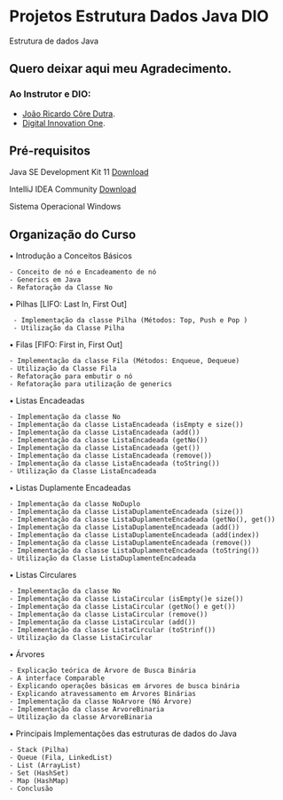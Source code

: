 # Projetos Estrutura Dados Java DIO
 Estrutura de dados Java
 
 
 ## Quero deixar aqui meu Agradecimento.
 ### Ao Instrutor e DIO:
  
  - [João Ricardo Côre Dutra](https://github.com/jrdutra).
  - [Digital Innovation One](https://dio.me/sign-up?ref=R1CBVS7OGL).

 ## Pré-requisitos

Java SE Development Kit 11 [Download](https://www.oracle.com/br/java/technologies/javase-jdk11-downloads.html)

IntelliJ IDEA Community [Download](https://www.jetbrains.com/pt-br/idea/download/#section=windows)

Sistema Operacional Windows

## Organização do Curso

• Introdução a Conceitos Básicos

    - Conceito de nó e Encadeamento de nó
    - Generics em Java
    - Refatoração da Classe No

• Pilhas [LIFO: Last In, First Out]

     - Implementação da classe Pilha (Métodos: Top, Push e Pop )
     - Utilização da Classe Pilha

• Filas [FIFO: First in, First Out]

    - Implementação da classe Fila (Métodos: Enqueue, Dequeue)
    - Utilização da Classe Fila
    - Refatoração para embutir o nó
    - Refatoração para utilização de generics

• Listas Encadeadas

    - Implementação da classe No
    - Implementação da classe ListaEncadeada (isEmpty e size())
    - Implementação da classe ListaEncadeada (add())
    - Implementação da classe ListaEncadeada (getNo())
    - Implementação da classe ListaEncadeada (get())
    - Implementação da classe ListaEncadeada (remove())
    - Implementação da classe ListaEncadeada (toString())
    - Utilização da Classe ListaEncadeada

• Listas Duplamente Encadeadas

    - Implementação da classe NoDuplo
    - Implementação da classe ListaDuplamenteEncadeada (size())
    - Implementação da classe ListaDuplamenteEncadeada (getNo(), get())
    - Implementação da classe ListaDuplamenteEncadeada (add())
    - Implementação da classe ListaDuplamenteEncadeada (add(index))
    - Implementação da classe ListaDuplamenteEncadeada (remove())
    - Implementação da classe ListaDuplamenteEncadeada (toString())
    - Utilização da Classe ListaDuplamenteEncadeada

• Listas Circulares

    - Implementação da classe No
    - Implementação da classe ListaCircular (isEmpty()e size())
    - Implementação da classe ListaCircular (getNo() e get())
    - Implementação da classe ListaCircular (remove())
    - Implementação da classe ListaCircular (add())
    - Implementação da classe ListaCircular (toStrinf())
    - Utilização da Classe ListaCircular

• Árvores

    - Explicação teórica de Árvore de Busca Binária
    - A interface Comparable
    - Explicando operações básicas em árvores de busca binária
    - Explicando atravessamento em Árvores Binárias
    - Implementação da classe NoArvore (Nó Árvore)
    - Implementação da classe ArvoreBinaria
    – Utilização da classe ArvoreBinaria

• Principais Implementações das estruturas de dados do Java

    - Stack (Pilha)
    - Queue (Fila, LinkedList)
    - List (ArrayList)
    - Set (HashSet)
    - Map (HashMap)
    - Conclusão
